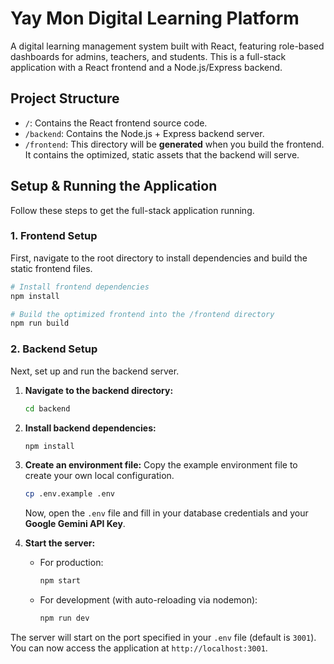 # Yay Mon Digital Learning Platform

A digital learning management system built with React, featuring role-based dashboards for admins, teachers, and students. This is a full-stack application with a React frontend and a Node.js/Express backend.

## Project Structure

-   `/`: Contains the React frontend source code.
-   `/backend`: Contains the Node.js + Express backend server.
-   `/frontend`: This directory will be **generated** when you build the frontend. It contains the optimized, static assets that the backend will serve.

## Setup & Running the Application

Follow these steps to get the full-stack application running.

### 1. Frontend Setup

First, navigate to the root directory to install dependencies and build the static frontend files.

```bash
# Install frontend dependencies
npm install

# Build the optimized frontend into the /frontend directory
npm run build
```

### 2. Backend Setup

Next, set up and run the backend server.

1.  **Navigate to the backend directory:**
    ```bash
    cd backend
    ```

2.  **Install backend dependencies:**
    ```bash
    npm install
    ```

3.  **Create an environment file:**
    Copy the example environment file to create your own local configuration.
    ```bash
    cp .env.example .env
    ```
    Now, open the `.env` file and fill in your database credentials and your **Google Gemini API Key**.

4.  **Start the server:**
    -   For production:
        ```bash
        npm start
        ```
    -   For development (with auto-reloading via nodemon):
        ```bash
        npm run dev
        ```

The server will start on the port specified in your `.env` file (default is `3001`). You can now access the application at `http://localhost:3001`.
